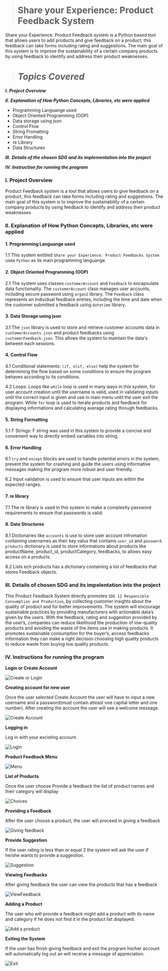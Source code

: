 > #  Share your Experience: Product Feedback System

Share your Experience: Product Feedback system is a Python based tool that allows users to add products and give feedback on a product, this feedback can take forms including rating and suggestions. The main goal of this system is to improve the sustainability of a certain company products by using feedback to identify and address their product weaknesses. 

> # *Topics Covered*
  ***I.*** ***Project Overview*** 
  
  ***II.*** ***Explanation of How Python Concepts, Libraries, etc were applied***
  
* Programming Languange used
* Object Oriented Programming (OOP)
* Data storage using json
* Control Flow
* String Fromatting
* Error Handling
* re Library
* Data Structures
  
 ***III.*** ***Details of the chosen SDG and its implementation into the project***

***IV.*** ***Instruction for running the program***

 ### **I. Project Overview**

 Product Feedback system is a tool that allows users to give feedback on a product, this feedback can take forms including rating and suggestions. The main goal of this system is to improve the sustainability of a certain company products by using feedback to identify and address their product weaknesses

### **II. Explanation of How Python Concepts, Libraries, etc were applied**

#### 1. Programming Languange used
1.1 This system entitled `Share your Experience: Product Feedbacks System` uses `Python` as its main programming languange.

#### 2. Object Oriented Programming (OOP)
2.1 The system uses classes `customerAccount` and `Feedback` to encapsulate data functionality. The `customerAccount` class manages user accounts, including secure password using `argon2` library. The `Feedback` class represents an individual feedback entries, including the time and date when the customer submitted a feedback using `datetime` library.

#### 3. Data Storage using json
3.1 The `json` library is used to store and retrieve customer accounts data in `customerAccounts.json` and product feedbacks  using `customerFeedback.json`. This allows  the system to maintain the data's between each sessions.

#### 4. Control Flow

4.1 Conditional statements: `(if, elif, else)` help the system for determining the flow based on some conditions to ensure the program behaves according to its conditions.

4.2 Loops: Loops like `while` loop is used in many ways in this system, for user account creation until the username is valid,  used in validating inputs until the correct input is given and use in main menu until the user exit the program. While `for` loop  is used to iterate products and feedback for displaying informations and calculating average rating through feedbacks. 

#### 5. String Formatting

5.1 F Strings: F string was used in this system to provide a concise and convenient way to directly embed variables into string.  

#### 6. Error Handling
6.1 `try` and `except` blocks are used to handle potential errors in the system, prevent the system for crashing  and guide the users using informative messages making the program more robust and user friendly.

6.2 Input validation is used to ensure that user inputs are within the expected ranges.

#### 7. re library

7.1 The re library is used in this system to make a complexity  password requirements to ensure that passwords is valid.

#### 8. Data Structures

8.1 Dictionaries like `accounts`  is use to store user account infromation containing usernames as their key valus that contains `user_id` and `password`. `products` dictionary is used to store informations about products like productName, product_id, productCategory, feedbacks,  to allows easy access on a products.

8.2 Lists ech products has a dictionary containing a list of feedbacks that stores Feedback objects.






### **III. Details of chosen SDG and its impelentation into the project**

  This Product Feedback System directly promotes `SDG 12 Responsible Consumption and Production`, by collecting customer insights about the quality of product and for better improvements. The system will encourage sustainable practices by providing manufacturers with actionable data’s given by the users. With the feedback, rating and suggestion provided by the user’s, companies can reduce likelihood the production of low-quality products and avoiding the waste of the items use in making products. It promotes sustainable consumption for the buyer’s, access feedbacks information they can make a right decision choosing high quality products to reduce waste from buying low quality products.

### **IV. Instructions for running the program**

**Login or Create Account**

![Create or Login](https://github.com/user-attachments/assets/624dae8b-b4ae-412b-a5f4-1bf403c0bfb4)

**Creating account for new user**

Once the user selected Create Account the user will have to input a new username and a password(must contain atleast one capital letter and one number). After creating the account the user will  see a welcome message.

![Create Account](https://github.com/user-attachments/assets/100c7357-4a16-47cc-b79d-27feba112b48)

**Logging in**

Log in with your excisting account.

![Login](https://github.com/user-attachments/assets/490b6976-befa-4252-8461-7795e23ea04a)

**Product Feedback Menu**

![Menu](https://github.com/user-attachments/assets/c4e6bbe7-fc22-462c-8763-8d90af36111f)

**List of Products**

Once the user choose Provide a feedback the list of product names and their category will display


![Choices](https://github.com/user-attachments/assets/4fc3e1e6-175a-4b5a-a3d9-5adff10467ef)

**Providing a Feedback**

After the user choose a product, the user will proceed in giving a feedback

![Giving feedback](https://github.com/user-attachments/assets/505748bf-91da-458c-9887-79385a10ab18)

**Provide Suggestion**

If the user rating is less than or equal 2 the system will ask the user if he/she wants to provide a suggestion.

![Suggestion](https://github.com/user-attachments/assets/732b55e8-195d-4024-afc6-68e1e53da040)

**Viewing Feedbacks**

After giving feedback the user can view the products that has a feedback


![ViewFeedback](https://github.com/user-attachments/assets/87970319-7dc7-4ee3-b02a-57a541d67f3f)

**Adding a Product**

The user who will provide a feedback might add a product with its name and category if he does not find it in the product list displayed.

![Add a product](https://github.com/user-attachments/assets/7c3acbe7-a74d-461f-af40-54d4b5cf210f)

**Exiting the System**

If the user has finish giving feedback and exit the program his/her account will automatically log out an will receive a message of appreciation.


![Exit](https://github.com/user-attachments/assets/8dff1e8c-a4df-4723-81b8-6eb56cdbba33)











  
 
